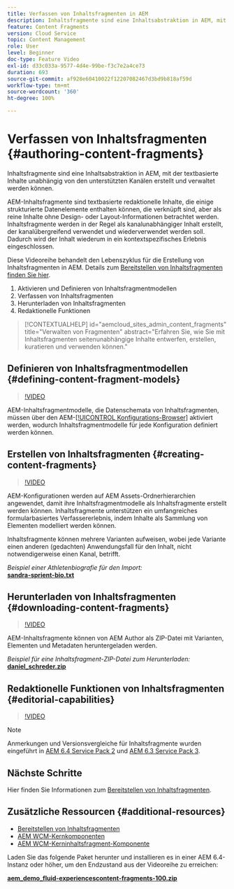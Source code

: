 ```yaml
---
title: Verfassen von Inhaltsfragmenten in AEM
description: Inhaltsfragmente sind eine Inhaltsabstraktion in AEM, mit der textbasierte Inhalte unabhängig von den unterstützten Kanälen erstellt und verwaltet werden können.
feature: Content Fragments
version: Cloud Service
topic: Content Management
role: User
level: Beginner
doc-type: Feature Video
exl-id: d33c033a-9577-4d4e-99be-f3c7e2a4ce73
duration: 693
source-git-commit: af928e60410022f12207082467d3bd9b818af59d
workflow-type: tm+mt
source-wordcount: '360'
ht-degree: 100%

---
```


# Verfassen von Inhaltsfragmenten {#authoring-content-fragments}

Inhaltsfragmente sind eine Inhaltsabstraktion in AEM, mit der textbasierte Inhalte unabhängig von den unterstützten Kanälen erstellt und verwaltet werden können.

AEM-Inhaltsfragmente sind textbasierte redaktionelle Inhalte, die einige strukturierte Datenelemente enthalten können, die verknüpft sind, aber als reine Inhalte ohne Design- oder Layout-Informationen betrachtet werden. Inhaltsfragmente werden in der Regel als kanalunabhängiger Inhalt erstellt, der kanalübergreifend verwendet und wiederverwendet werden soll. Dadurch wird der Inhalt wiederum in ein kontextspezifisches Erlebnis eingeschlossen.

Diese Videoreihe behandelt den Lebenszyklus für die Erstellung von Inhaltsfragmenten in AEM. Details zum [Bereitstellen von Inhaltsfragmenten finden Sie hier](content-fragments-delivery-feature-video-use.md).

1. Aktivieren und Definieren von Inhaltsfragmentmodellen
2. Verfassen von Inhaltsfragmenten
3. Herunterladen von Inhaltsfragmenten
4. Redaktionelle Funktionen

>[!CONTEXTUALHELP]
>id="aemcloud_sites_admin_content_fragments"
>title="Verwalten von Fragmenten"
>abstract="Erfahren Sie, wie Sie mit Inhaltsfragmenten seitenunabhängige Inhalte entwerfen, erstellen, kuratieren und verwenden können."

## Definieren von Inhaltsfragmentmodellen {#defining-content-fragment-models}

>[!VIDEO](https://video.tv.adobe.com/v/22452?quality=12&learn=on)

AEM-Inhaltsfragmentmodelle, die Datenschemata von Inhaltsfragmenten, müssen über den AEM-[[!UICONTROL Konfigurations-Browser]](https://experienceleague.adobe.com/docs/experience-manager-cloud-service/implementing/developing/configurations.html?lang=de) aktiviert werden, wodurch Inhaltsfragmentmodelle für jede Konfiguration definiert werden können.

## Erstellen von Inhaltsfragmenten {#creating-content-fragments}

>[!VIDEO](https://video.tv.adobe.com/v/22451?quality=12&learn=on)

AEM-Konfigurationen werden auf AEM Assets-Ordnerhierarchien angewendet, damit ihre Inhaltsfragmentmodelle als Inhaltsfragmente erstellt werden können. Inhaltsfragmente unterstützen ein umfangreiches formularbasiertes Verfassererlebnis, indem Inhalte als Sammlung von Elementen modelliert werden können.

Inhaltsfragmente können mehrere Varianten aufweisen, wobei jede Variante einen anderen (gedachten) Anwendungsfall für den Inhalt, nicht notwendigerweise einen Kanal, betrifft.

*Beispiel einer Athletenbiografie für den Import:*\
**[sandra-sprient-bio.txt](assets/sandra-sprient-bio.txt)**

## Herunterladen von Inhaltsfragmenten {#downloading-content-fragments}

>[!VIDEO](https://video.tv.adobe.com/v/22450?quality=12&learn=on)

AEM-Inhaltsfragmente können von AEM Author als ZIP-Datei mit Varianten, Elementen und Metadaten heruntergeladen werden.

*Beispiel für eine Inhaltsfragment-ZIP-Datei zum Herunterladen:*\
**[daniel_schreder.zip](assets/daniel_schreder.zip)**

## Redaktionelle Funktionen von Inhaltsfragmenten {#editorial-capabilities}

>[!VIDEO](https://video.tv.adobe.com/v/25891?quality=12&learn=on)

>[!NOTE]
>
> Anmerkungen und Versionsvergleiche für Inhaltsfragmente wurden eingeführt in [AEM 6.4 Service Pack 2](https://helpx.adobe.com/de/experience-manager/aem-releases-updates.html) und [AEM 6.3 Service Pack 3](https://helpx.adobe.com/de/experience-manager/6-3/release-notes/sp3-release-notes.html).

## Nächste Schritte

Hier finden Sie Informationen zum [Bereitstellen von Inhaltsfragmenten](content-fragments-delivery-feature-video-use.md).

## Zusätzliche Ressourcen {#additional-resources}

* [Bereitstellen von Inhaltsfragmenten](content-fragments-delivery-feature-video-use.md)
* [AEM WCM-Kernkomponenten](https://experienceleague.adobe.com/docs/experience-manager-core-components/using/introduction.html?lang=de)
* [AEM WCM-Kerninhaltsfragment-Komponente](https://experienceleague.adobe.com/docs/experience-manager-core-components/using/components/content-fragment-component.html?lang=de)

Laden Sie das folgende Paket herunter und installieren es in einer AEM 6.4-Instanz oder höher, um den Endzustand aus der Videoreihe zu erreichen:

**[aem_demo_fluid-experiencescontent-fragments-100.zip](assets/aem_demo_fluid-experiencescontent-fragments-100.zip)**
